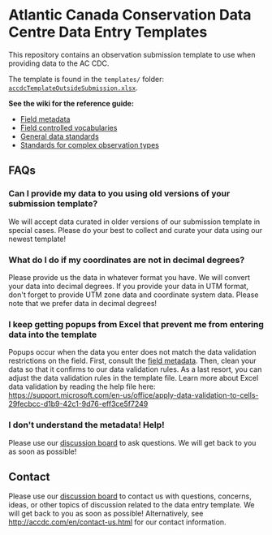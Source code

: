 # Atlantic Canada Conservation Data Centre Data Entry Templates

This repository contains an observation submission template to use when providing data to the AC CDC.

The template is found in the `templates/` folder: [`accdcTemplateOutsideSubmission.xlsx`](templates/accdcTemplateOutsideSubmission.xlsx).

**See the wiki for the reference guide:**
* [Field metadata](../../wiki/Field-metadata)
* [Field controlled vocabularies](../../wiki/Field-controlled-vocabularies)
* [General data standards](../../wiki/General-data-standards)
* [Standards for complex observation types](../../wiki/Standards-for-complex-observation-types)


## FAQs

### Can I provide my data to you using old versions of your submission template?

We will accept data curated in older versions of our submission template in special cases. Please do your best to collect and curate your data using our newest template!

### What do I do if my coordinates are not in decimal degrees?

Please provide us the data in whatever format you have. We will convert your data into decimal degrees. If you provide your data in UTM format, don't forget to provide UTM zone data and coordinate system data. Please note that we prefer data in decimal degrees!

### I keep getting popups from Excel that prevent me from entering data into the template

Popups occur when the data you enter does not match the data validation restrictions on the field. First, consult the [field metadata](../../wiki/Field-metadata). Then, clean your data so that it confirms to our data validation rules. As a last resort, you can adjust the data validation rules in the template file. Learn more about Excel data validation by reading the help file here: https://support.microsoft.com/en-us/office/apply-data-validation-to-cells-29fecbcc-d1b9-42c1-9d76-eff3ce5f7249

### I don't understand the metadata! Help!

Please use our [discussion board](https://github.com/atlanticcanadacdc/template/discussions) to ask questions. We will get back to you as soon as possible!

## Contact

Please use our [discussion board](https://github.com/atlanticcanadacdc/template/discussions) to contact us with questions, concerns, ideas, or other topics of discussion related to the data entry template. We will get back to you as soon as possible! Alternatively, see http://accdc.com/en/contact-us.html for our contact information.

